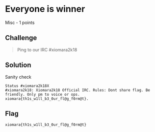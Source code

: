 # Everyone is winner
Misc - 1 points

## Challenge 
> Ping to our IRC #xiomara2k18

## Solution
Sanity check

	Status #xiomara2k18X
	#xiomara2k18: Xiomara2k18 Official IRC. Rules: Dont share flag. Be friendly. Only pm to voice or ops. xiomara{th1s_w1ll_b3_0ur_fl@g_f0rm@t}.


## Flag
`xiomara{th1s_w1ll_b3_0ur_fl@g_f0rm@t}`